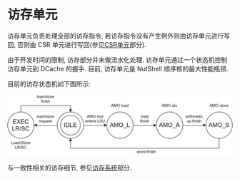 # 访存单元

访存单元负责处理全部的访存指令, 若访存指令没有产生例外则由访存单元进行写回, 否则由 CSR 单元进行写回(参见[CSR单元](./csr.md)部分).

由于开发时间的限制, 访存部分并未做流水化处理. 访存单元通过一个状态机控制访存单元到 DCache 的握手. 目前, 访存单元是 NutShell 顺序核的最大性能瓶颈.

目前的访存状态机如下图所示:

![](pic/MEMFSM-NutShell.png)

与一致性相关的访存细节, 参见[访存系统](../系统/mem.md)部分.
